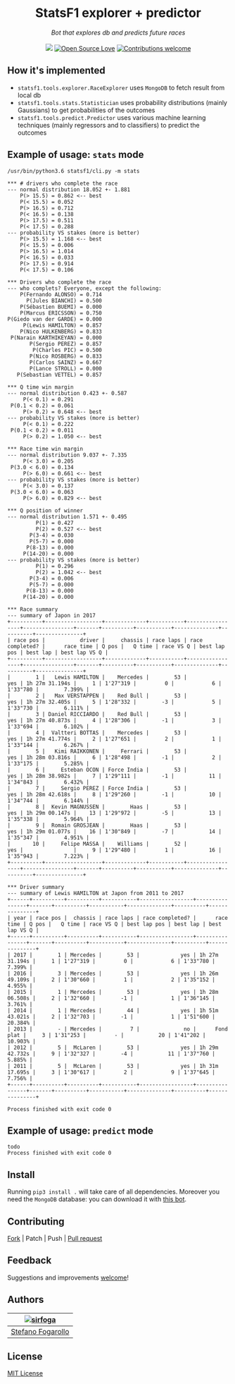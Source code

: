 <div align="center">
<h1>StatsF1 explorer + predictor</h1>
<em>Bot that explores db and predicts future races</em></br></br>
</div>

<div align="center">
<a href="https://opensource.org/licenses/MIT"><img src="https://img.shields.io/badge/License-MIT-blue.svg"></a> <a href="https://opensource.org/licenses/MIT"><img alt="Open Source Love" src="https://badges.frapsoft.com/os/v1/open-source.svg?v=103"></a> <a href="https://github.com/sirfoga/statsf1/issues"><img alt="Contributions welcome" src="https://img.shields.io/badge/contributions-welcome-brightgreen.svg?style=flat"></a>
</div>

## How it's implemented
- `statsf1.tools.explorer.RaceExplorer` uses `MongoDB` to fetch result from local db
- `statsf1.tools.stats.Statistician` uses probability distributions (mainly Gaussians) to get probabilities of the outcomes
- `statsf1.tools.predict.Predictor` uses various machine learning techniques (mainly regressors and
 to classifiers) to predict the outcomes


## Example of usage: `stats` mode
```
/usr/bin/python3.6 statsf1/cli.py -m stats

*** # drivers who complete the race
--- normal distribution 18.052 +- 1.881
    P(> 15.5) = 0.862 <-- best
    P(< 15.5) = 0.052
    P(> 16.5) = 0.712
    P(< 16.5) = 0.138
    P(> 17.5) = 0.511
    P(< 17.5) = 0.288
--- probability VS stakes (more is better)
    P(> 15.5) = 1.168 <-- best
    P(< 15.5) = 0.006
    P(> 16.5) = 1.014
    P(< 16.5) = 0.033
    P(> 17.5) = 0.914
    P(< 17.5) = 0.106

*** Drivers who complete the race
--- who complets? Everyone, except the following:
    P(Fernando ALONSO) = 0.714
      P(Jules BIANCHI) = 0.500
    P(Sébastien BUEMI) = 0.000
    P(Marcus ERICSSON) = 0.750
P(Giedo van der GARDE) = 0.000
     P(Lewis HAMILTON) = 0.857
    P(Nico HULKENBERG) = 0.833
 P(Narain KARTHIKEYAN) = 0.000
       P(Sergio PEREZ) = 0.857
        P(Charles PIC) = 0.500
       P(Nico ROSBERG) = 0.833
       P(Carlos SAINZ) = 0.667
       P(Lance STROLL) = 0.000
   P(Sebastian VETTEL) = 0.857

*** Q time win margin
--- normal distribution 0.423 +- 0.587
     P(< 0.1) = 0.291
 P(0.1 < 0.2) = 0.061
     P(> 0.2) = 0.648 <-- best
--- probability VS stakes (more is better)
     P(< 0.1) = 0.222
 P(0.1 < 0.2) = 0.011
     P(> 0.2) = 1.050 <-- best

*** Race time win margin
--- normal distribution 9.037 +- 7.335
     P(< 3.0) = 0.205
 P(3.0 < 6.0) = 0.134
     P(> 6.0) = 0.661 <-- best
--- probability VS stakes (more is better)
     P(< 3.0) = 0.137
 P(3.0 < 6.0) = 0.063
     P(> 6.0) = 0.829 <-- best

*** Q position of winner
--- normal distribution 1.571 +- 0.495
         P(1) = 0.427
         P(2) = 0.527 <-- best
       P(3-4) = 0.030
       P(5-7) = 0.000
      P(8-13) = 0.000
     P(14-20) = 0.000
--- probability VS stakes (more is better)
         P(1) = 0.296
         P(2) = 1.042 <-- best
       P(3-4) = 0.006
       P(5-7) = 0.000
      P(8-13) = 0.000
     P(14-20) = 0.000

*** Race summary
--- summary of Japon in 2017
+----------+------------------+-------------+-----------+-----------------+----------------+-------+----------+-----------+--------------+----------+---------------+
| race pos |           driver |     chassis | race laps | race completed? |      race time | Q pos |   Q time | race VS Q | best lap pos | best lap | best lap VS Q |
+----------+------------------+-------------+-----------+-----------------+----------------+-------+----------+-----------+--------------+----------+---------------+
|        1 |   Lewis HAMILTON |    Mercedes |        53 |             yes | 1h 27m 31.194s |     1 | 1'27"319 |         0 |            6 | 1'33"780 |        7.399% |
|        2 |   Max VERSTAPPEN |    Red Bull |        53 |             yes | 1h 27m 32.405s |     5 | 1'28"332 |        -3 |            5 | 1'33"730 |        6.111% |
|        3 | Daniel RICCIARDO |    Red Bull |        53 |             yes | 1h 27m 40.873s |     4 | 1'28"306 |        -1 |            3 | 1'33"694 |        6.102% |
|        4 |  Valtteri BOTTAS |    Mercedes |        53 |             yes | 1h 27m 41.774s |     2 | 1'27"651 |         2 |            1 | 1'33"144 |        6.267% |
|        5 |   Kimi RAIKKONEN |     Ferrari |        53 |             yes | 1h 28m 03.816s |     6 | 1'28"498 |        -1 |            2 | 1'33"175 |        5.285% |
|        6 |     Esteban OCON | Force India |        53 |             yes | 1h 28m 38.982s |     7 | 1'29"111 |        -1 |           11 | 1'34"843 |        6.432% |
|        7 |     Sergio PEREZ | Force India |        53 |             yes | 1h 28m 42.618s |     8 | 1'29"260 |        -1 |           10 | 1'34"744 |        6.144% |
|        8 |  Kevin MAGNUSSEN |        Haas |        53 |             yes | 1h 29m 00.147s |    13 | 1'29"972 |        -5 |           13 | 1'35"338 |        5.964% |
|        9 |  Romain GROSJEAN |        Haas |        53 |             yes | 1h 29m 01.077s |    16 | 1'30"849 |        -7 |           14 | 1'35"347 |        4.951% |
|       10 |     Felipe MASSA |    Williams |        52 |             yes |                |     9 | 1'29"480 |         1 |           16 | 1'35"943 |        7.223% |
+----------+------------------+-------------+-----------+-----------------+----------------+-------+----------+-----------+--------------+----------+---------------+

*** Driver summary
--- summary of Lewis HAMILTON at Japon from 2011 to 2017
+------+----------+----------+-----------+-----------------+----------------+-------+----------+-----------+--------------+----------+---------------+
| year | race pos |  chassis | race laps | race completed? |      race time | Q pos |   Q time | race VS Q | best lap pos | best lap | best lap VS Q |
+------+----------+----------+-----------+-----------------+----------------+-------+----------+-----------+--------------+----------+---------------+
| 2017 |        1 | Mercedes |        53 |             yes | 1h 27m 31.194s |     1 | 1'27"319 |         0 |            6 | 1'33"780 |        7.399% |
| 2016 |        3 | Mercedes |        53 |             yes | 1h 26m 49.109s |     2 | 1'30"660 |         1 |            2 | 1'35"152 |        4.955% |
| 2015 |        1 | Mercedes |        53 |             yes | 1h 28m 06.508s |     2 | 1'32"660 |        -1 |            1 | 1'36"145 |        3.761% |
| 2014 |        1 | Mercedes |        44 |             yes | 1h 51m 43.021s |     2 | 1'32"703 |        -1 |            1 | 1'51"600 |       20.384% |
| 2013 |        - | Mercedes |         7 |              no |      Fond plat |     3 | 1'31"253 |         - |           20 | 1'41"202 |       10.903% |
| 2012 |        5 |  McLaren |        53 |             yes | 1h 29m 42.732s |     9 | 1'32"327 |        -4 |           11 | 1'37"760 |        5.885% |
| 2011 |        5 |  McLaren |        53 |             yes | 1h 31m 17.695s |     3 | 1'30"617 |         2 |            9 | 1'37"645 |        7.756% |
+------+----------+----------+-----------+-----------------+----------------+-------+----------+-----------+--------------+----------+---------------+

Process finished with exit code 0
```

## Example of usage: `predict` mode
```
todo
Process finished with exit code 0
```


## Install
Running `pip3 install .` will take care of all dependencies. Moreover you need the `MongoDB` database: you can download it with [this bot](https://github.com/sirfoga/scrapebots/tree/master/bots/statsf1).


## Contributing
[Fork](https://github.com/sirfoga/statsf1/fork) | Patch | Push | [Pull request](https://github.com/sirfoga/statsf1/pulls)


## Feedback
Suggestions and improvements [welcome](https://github.com/sirfoga/statsf1/issues)!


## Authors
| [![sirfoga](https://avatars0.githubusercontent.com/u/14162628?s=128&v=4)](https://github.com/sirfoga "Follow @sirfoga on Github") |
|---|
| [Stefano Fogarollo](https://sirfoga.github.io) |


## License
[MIT License](https://opensource.org/licenses/MIT)
